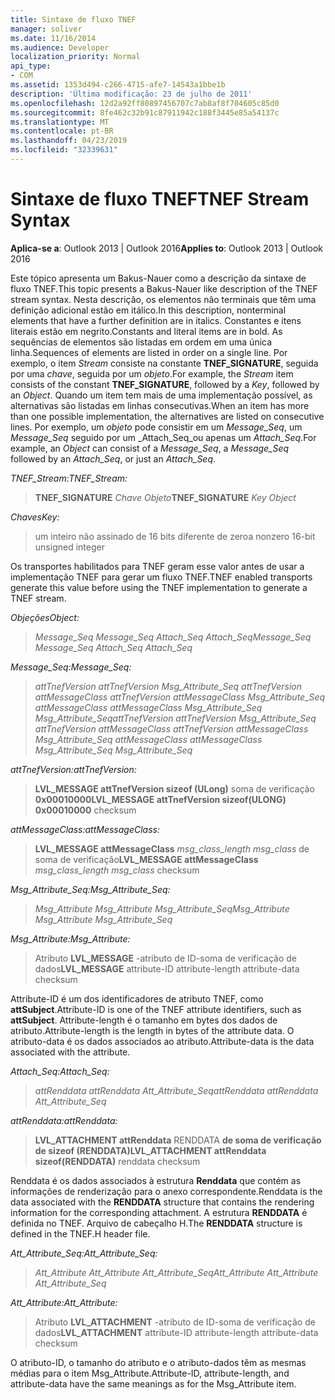 ```yaml
---
title: Sintaxe de fluxo TNEF
manager: soliver
ms.date: 11/16/2014
ms.audience: Developer
localization_priority: Normal
api_type:
- COM
ms.assetid: 1353d494-c266-4715-afe7-14543a1bbe1b
description: 'Última modificação: 23 de julho de 2011'
ms.openlocfilehash: 12d2a92ff80897456707c7ab8af8f704605c85d0
ms.sourcegitcommit: 8fe462c32b91c87911942c188f3445e85a54137c
ms.translationtype: MT
ms.contentlocale: pt-BR
ms.lasthandoff: 04/23/2019
ms.locfileid: "32339631"
---
```

# <a name="tnef-stream-syntax"></a><span data-ttu-id="3d464-103">Sintaxe de fluxo TNEF</span><span class="sxs-lookup"><span data-stu-id="3d464-103">TNEF Stream Syntax</span></span>

  
  
<span data-ttu-id="3d464-104">**Aplica-se a**: Outlook 2013 | Outlook 2016</span><span class="sxs-lookup"><span data-stu-id="3d464-104">**Applies to**: Outlook 2013 | Outlook 2016</span></span> 
  
<span data-ttu-id="3d464-105">Este tópico apresenta um Bakus-Nauer como a descrição da sintaxe de fluxo TNEF.</span><span class="sxs-lookup"><span data-stu-id="3d464-105">This topic presents a Bakus-Nauer like description of the TNEF stream syntax.</span></span> <span data-ttu-id="3d464-106">Nesta descrição, os elementos não terminais que têm uma definição adicional estão em itálico.</span><span class="sxs-lookup"><span data-stu-id="3d464-106">In this description, nonterminal elements that have a further definition are in italics.</span></span> <span data-ttu-id="3d464-107">Constantes e itens literais estão em negrito.</span><span class="sxs-lookup"><span data-stu-id="3d464-107">Constants and literal items are in bold.</span></span> <span data-ttu-id="3d464-108">As sequências de elementos são listadas em ordem em uma única linha.</span><span class="sxs-lookup"><span data-stu-id="3d464-108">Sequences of elements are listed in order on a single line.</span></span> <span data-ttu-id="3d464-109">Por exemplo, o item _Stream_ consiste na constante **TNEF_SIGNATURE**, seguida por uma _chave_, seguida por um _objeto_.</span><span class="sxs-lookup"><span data-stu-id="3d464-109">For example, the  _Stream_ item consists of the constant **TNEF_SIGNATURE**, followed by a  _Key_, followed by an  _Object_.</span></span> <span data-ttu-id="3d464-110">Quando um item tem mais de uma implementação possível, as alternativas são listadas em linhas consecutivas.</span><span class="sxs-lookup"><span data-stu-id="3d464-110">When an item has more than one possible implementation, the alternatives are listed on consecutive lines.</span></span> <span data-ttu-id="3d464-111">Por exemplo, um _objeto_ pode consistir em um _Message_Seq_, um _Message_Seq_ seguido por um _Attach_Seq_ou apenas um _Attach_Seq_.</span><span class="sxs-lookup"><span data-stu-id="3d464-111">For example, an  _Object_ can consist of a  _Message_Seq_, a  _Message_Seq_ followed by an  _Attach_Seq_, or just an  _Attach_Seq_.</span></span>
  
 <span data-ttu-id="3d464-112">_TNEF_Stream:_</span><span class="sxs-lookup"><span data-stu-id="3d464-112">_TNEF_Stream:_</span></span>
  
> <span data-ttu-id="3d464-113">**TNEF_SIGNATURE** _Chave_ _Objeto_</span><span class="sxs-lookup"><span data-stu-id="3d464-113">**TNEF_SIGNATURE** _Key_ _Object_</span></span>
    
 <span data-ttu-id="3d464-114">_Chaves_</span><span class="sxs-lookup"><span data-stu-id="3d464-114">_Key:_</span></span>
  
> <span data-ttu-id="3d464-115">um inteiro não assinado de 16 bits diferente de zero</span><span class="sxs-lookup"><span data-stu-id="3d464-115">a nonzero 16-bit unsigned integer</span></span>
    
<span data-ttu-id="3d464-116">Os transportes habilitados para TNEF geram esse valor antes de usar a implementação TNEF para gerar um fluxo TNEF.</span><span class="sxs-lookup"><span data-stu-id="3d464-116">TNEF enabled transports generate this value before using the TNEF implementation to generate a TNEF stream.</span></span>
  
 <span data-ttu-id="3d464-117">_Objeções_</span><span class="sxs-lookup"><span data-stu-id="3d464-117">_Object:_</span></span>
  
>  <span data-ttu-id="3d464-118">_Message_Seq Message_Seq Attach_Seq Attach_Seq_</span><span class="sxs-lookup"><span data-stu-id="3d464-118">_Message_Seq Message_Seq Attach_Seq Attach_Seq_</span></span>
    
 <span data-ttu-id="3d464-119">_Message_Seq:_</span><span class="sxs-lookup"><span data-stu-id="3d464-119">_Message_Seq:_</span></span>
  
>  <span data-ttu-id="3d464-120">_attTnefVersion attTnefVersion Msg_Attribute_Seq attTnefVersion attMessageClass attTnefVersion attMessageClass Msg_Attribute_Seq attMessageClass attMessageClass Msg_Attribute_Seq Msg_Attribute_Seq_</span><span class="sxs-lookup"><span data-stu-id="3d464-120">_attTnefVersion attTnefVersion Msg_Attribute_Seq attTnefVersion attMessageClass attTnefVersion attMessageClass Msg_Attribute_Seq attMessageClass attMessageClass Msg_Attribute_Seq Msg_Attribute_Seq_</span></span>
    
 <span data-ttu-id="3d464-121">_attTnefVersion:_</span><span class="sxs-lookup"><span data-stu-id="3d464-121">_attTnefVersion:_</span></span>
  
> <span data-ttu-id="3d464-122">**LVL_MESSAGE attTnefVersion sizeof (ULong)** soma de verificação **0x00010000**</span><span class="sxs-lookup"><span data-stu-id="3d464-122">**LVL_MESSAGE attTnefVersion sizeof(ULONG)** **0x00010000** checksum</span></span> 
    
 <span data-ttu-id="3d464-123">_attMessageClass:_</span><span class="sxs-lookup"><span data-stu-id="3d464-123">_attMessageClass:_</span></span>
  
> <span data-ttu-id="3d464-124">**LVL_MESSAGE attMessageClass** _msg_class_length msg_class_ de soma de verificação</span><span class="sxs-lookup"><span data-stu-id="3d464-124">**LVL_MESSAGE attMessageClass** _msg_class_length msg_class_ checksum</span></span> 
    
 <span data-ttu-id="3d464-125">_Msg_Attribute_Seq:_</span><span class="sxs-lookup"><span data-stu-id="3d464-125">_Msg_Attribute_Seq:_</span></span>
  
>  <span data-ttu-id="3d464-126">_Msg_Attribute Msg_Attribute Msg_Attribute_Seq_</span><span class="sxs-lookup"><span data-stu-id="3d464-126">_Msg_Attribute Msg_Attribute Msg_Attribute_Seq_</span></span>
    
 <span data-ttu-id="3d464-127">_Msg_Attribute:_</span><span class="sxs-lookup"><span data-stu-id="3d464-127">_Msg_Attribute:_</span></span>
  
> <span data-ttu-id="3d464-128">Atributo **LVL_MESSAGE** -atributo de ID-soma de verificação de dados</span><span class="sxs-lookup"><span data-stu-id="3d464-128">**LVL_MESSAGE** attribute-ID attribute-length attribute-data checksum</span></span> 
    
<span data-ttu-id="3d464-129">Attribute-ID é um dos identificadores de atributo TNEF, como **attSubject**.</span><span class="sxs-lookup"><span data-stu-id="3d464-129">Attribute-ID is one of the TNEF attribute identifiers, such as **attSubject**.</span></span> <span data-ttu-id="3d464-130">Attribute-length é o tamanho em bytes dos dados de atributo.</span><span class="sxs-lookup"><span data-stu-id="3d464-130">Attribute-length is the length in bytes of the attribute data.</span></span> <span data-ttu-id="3d464-131">O atributo-data é os dados associados ao atributo.</span><span class="sxs-lookup"><span data-stu-id="3d464-131">Attribute-data is the data associated with the attribute.</span></span>
  
 <span data-ttu-id="3d464-132">_Attach_Seq:_</span><span class="sxs-lookup"><span data-stu-id="3d464-132">_Attach_Seq:_</span></span>
  
>  <span data-ttu-id="3d464-133">_attRenddata attRenddata Att_Attribute_Seq_</span><span class="sxs-lookup"><span data-stu-id="3d464-133">_attRenddata attRenddata Att_Attribute_Seq_</span></span>
    
 <span data-ttu-id="3d464-134">_attRenddata:_</span><span class="sxs-lookup"><span data-stu-id="3d464-134">_attRenddata:_</span></span>
  
> <span data-ttu-id="3d464-135">**LVL_ATTACHMENT attRenddata** RENDDATA **de soma de verificação de sizeof (RENDDATA)**</span><span class="sxs-lookup"><span data-stu-id="3d464-135">**LVL_ATTACHMENT attRenddata** **sizeof(RENDDATA)** renddata checksum</span></span> 
    
<span data-ttu-id="3d464-136">Renddata é os dados associados à estrutura **Renddata** que contém as informações de renderização para o anexo correspondente.</span><span class="sxs-lookup"><span data-stu-id="3d464-136">Renddata is the data associated with the **RENDDATA** structure that contains the rendering information for the corresponding attachment.</span></span> <span data-ttu-id="3d464-137">A estrutura **RENDDATA** é definida no TNEF. Arquivo de cabeçalho H.</span><span class="sxs-lookup"><span data-stu-id="3d464-137">The **RENDDATA** structure is defined in the TNEF.H header file.</span></span> 
  
 <span data-ttu-id="3d464-138">_Att_Attribute_Seq:_</span><span class="sxs-lookup"><span data-stu-id="3d464-138">_Att_Attribute_Seq:_</span></span>
  
>  <span data-ttu-id="3d464-139">_Att_Attribute Att_Attribute Att_Attribute_Seq_</span><span class="sxs-lookup"><span data-stu-id="3d464-139">_Att_Attribute Att_Attribute Att_Attribute_Seq_</span></span>
    
 <span data-ttu-id="3d464-140">_Att_Attribute:_</span><span class="sxs-lookup"><span data-stu-id="3d464-140">_Att_Attribute:_</span></span>
  
> <span data-ttu-id="3d464-141">Atributo **LVL_ATTACHMENT** -atributo de ID-soma de verificação de dados</span><span class="sxs-lookup"><span data-stu-id="3d464-141">**LVL_ATTACHMENT** attribute-ID attribute-length attribute-data checksum</span></span> 
    
<span data-ttu-id="3d464-142">O atributo-ID, o tamanho do atributo e o atributo-dados têm as mesmas médias para o item Msg_Attribute.</span><span class="sxs-lookup"><span data-stu-id="3d464-142">Attribute-ID, attribute-length, and attribute-data have the same meanings as for the Msg_Attribute item.</span></span>
  

